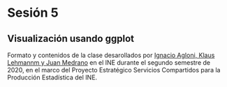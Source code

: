 
# Sesión 5

## Visualización usando ggplot

Formato y contenidos de la clase desarollados por [Ignacio Agloni, Klaus Lehmannm y Juan Medrano](https://github.com/piloto2/sesion_5) en el INE durante el segundo semestre de 2020, en el marco del Proyecto Estratégico Servicios Compartidos para la Producción Estadística del INE.
